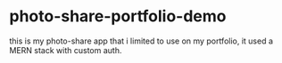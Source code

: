 # photo-share-portfolio-demo
this is my photo-share app that i limited to use on my portfolio, it used a MERN stack with custom auth.
